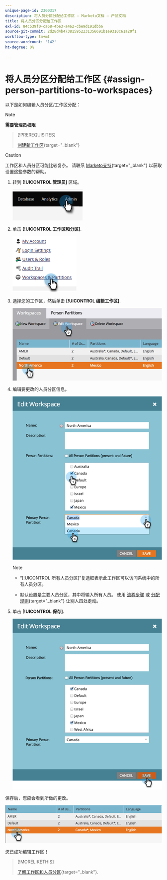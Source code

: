 ```yaml
---
unique-page-id: 2360317
description: 将人员分区分配给工作区 — Marketo文档 — 产品文档
title: 将人员分区分配给工作区
exl-id: 84c539f0-ca68-4be3-a462-cbe9d191dbb6
source-git-commit: 2d28d4b473815952231356691b1e9310c61a20f1
workflow-type: tm+mt
source-wordcount: '142'
ht-degree: 0%

---
```


# 将人员分区分配给工作区 {#assign-person-partitions-to-workspaces}

以下是如何编辑人员分区/工作区分配：

>[!NOTE]
>
>**需要管理员权限**

>[!PREREQUISITES]
>
>[创建新工作区](/help/marketo/product-docs/administration/workspaces-and-person-partitions/create-a-new-workspace.md){target="_blank"}

>[!CAUTION]
>
>工作区和人员分区可能比较复杂。 请联系  [Marketo支持](https://nation.marketo.com/t5/Support/ct-p/Support){target="_blank"} 以获取设置这些参数的帮助。

1. 转到 **[!UICONTROL 管理员]** 区域。

   ![](assets/assign-person-partitions-to-workspaces-1.png)

1. 单击 **[!UICONTROL 工作区和分区]**.

   ![](assets/assign-person-partitions-to-workspaces-2.png)

1. 选择您的工作区，然后单击 **[!UICONTROL 编辑工作区]**.

   ![](assets/assign-person-partitions-to-workspaces-3.png)

1. 编辑要更改的人员分区信息。

   ![](assets/assign-person-partitions-to-workspaces-4.png)

   >[!NOTE]
   >
   >* “[!UICONTROL 所有人员分区]”复选框表示此工作区可以访问系统中的所有人员分区。
   >
   >* 默认设置是主要人员分区，其中将输入所有人员。 使用 [流程步骤](/help/marketo/product-docs/core-marketo-concepts/smart-campaigns/flow-actions/use-add-choice-in-a-flow-step.md) 或 [分配规则](/help/marketo/product-docs/administration/workspaces-and-person-partitions/assigning-person-partitions-with-assignment-rules.md){target="_blank"} 让别人四处走动。

1. 单击 **[!UICONTROL 保存]**.

   ![](assets/assign-person-partitions-to-workspaces-5.png)

保存后，您应会看到所做的更改。

![](assets/assign-person-partitions-to-workspaces-6.png)

您已成功编辑工作区！

>[!MORELIKETHIS]
>
>[了解工作区和人员分区](/help/marketo/product-docs/administration/workspaces-and-person-partitions/understanding-workspaces-and-person-partitions.md){target="_blank"}.
